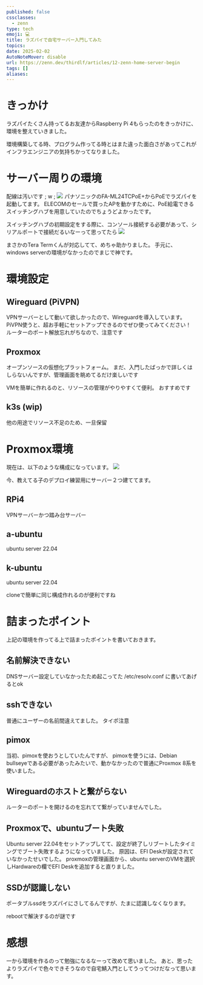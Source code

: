 ```yaml
---
published: false
cssclasses:
  - zenn
type: tech
emoji: 💻
title: ラズパイで自宅サーバー入門してみた
topics: 
date: 2025-02-02
AutoNoteMover: disable
url: https://zenn.dev/thirdlf/articles/12-zenn-home-server-begin
tags: []
aliases:
---
```

# きっかけ
ラズパイたくさん持ってるお友達からRaspberry Pi 4もらったのをきっかけに、環境を整えていきました。

環境構築してる時、プログラム作ってる時とはまた違った面白さがあってこれがインフラエンジニアの気持ちかってなりました。

# サーバー周りの環境
配線は汚いです ; w ;
![](/images/article-12/outi.webp)
パナソニックのFA-ML24TCPoE+からPoEでラズパイを起動してます。
ELECOMのセールで買ったAPを動かすために、PoE給電できるスイッチングハブを用意していたのでちょうどよかったです。

スイッチングハブの初期設定をする際に、コンソール接続する必要があって、シリアルポートで接続だるいなーって思ってたら
![](/images/article-12/teraterm.webp)

まさかのTera Termくんが対応してて、めちゃ助かりました。
手元に、windows serverの環境がなかったのでまじで神です。

# 環境設定
## Wireguard (PiVPN)
VPNサーバーとして動いて欲しかったので、Wireguardを導入しています。
PiVPN使うと、超お手軽にセットアップできるのでぜひ使ってみてください！
ルーターのポート解放忘れがちなので、注意です

## Proxmox
オープンソースの仮想化プラットフォーム。
まだ、入門したばっかで詳しくはしらないんですが、管理画面を眺めてるだけ楽しいです

VMを簡単に作れるのと、リソースの管理がやりやすくて便利。
おすすめです

## k3s (wip)
他の用途でリソース不足のため、一旦保留

# Proxmox環境
現在は、以下のような構成になっています。
![](/images/article-12/proxmox.png)

今、教えてる子のデプロイ練習用にサーバー２つ建ててます。

## RPi4
VPNサーバーかつ踏み台サーバー

## a-ubuntu
ubuntu server 22.04 

## k-ubuntu
ubuntu server 22.04 

cloneで簡単に同じ構成作れるのが便利ですね


# 詰まったポイント
上記の環境を作ってる上で詰まったポイントを書いておきます。

## 名前解決できない
DNSサーバー設定していなかったため起こってた
/etc/resolv.conf
に書いてあげるとok

## sshできない
普通にユーザーの名前間違えてました。
タイポ注意
## pimox
当初、pimoxを使おうとしていたんですが、
pimoxを使うには、Debian bullseyeである必要があったみたいで、動かなかったので普通にProxmox 8系を使いました。

## Wireguardのホストと繋がらない
ルーターのポートを開けるのを忘れてて繋がっていませんでした。

## Proxmoxで、ubuntuブート失敗
Ubuntu server 22.04をセットアップしてて、設定が終了しリブートしたタイミングでブート失敗するようになっていました。
原因は、EFI Deskが設定されていなかったせいでした。
proxmoxの管理画面から、ubuntu serverのVMを選択しHardwareの欄でEFI Deskを追加すると直りました。

## SSDが認識しない
ポータブルssdをラズパイにさしてるんですが、たまに認識しなくなります。

rebootで解決するのが謎です

# 感想
一から環境を作るのって勉強になるなーって改めて思いました。
あと、思ったよりラズパイで色々できそうなので自宅鯖入門としてうってつけだなって思います。





